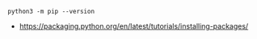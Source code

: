 ```
python3 -m pip --version
```

- https://packaging.python.org/en/latest/tutorials/installing-packages/
